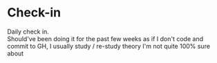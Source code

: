# Check-in     
Daily check in.        
Should've been doing it for the past few weeks as if I don't code and commit to GH, I usually study / re-study theory I'm not quite 100% sure about
  
